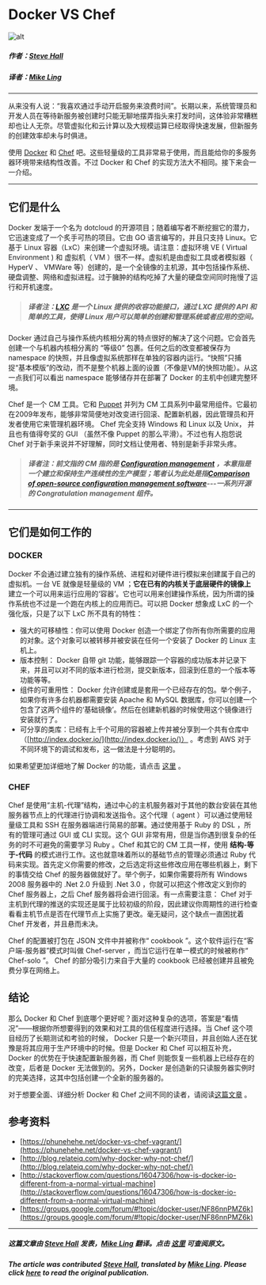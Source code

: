 # Docker VS Chef

![alt](http://resource.docker.cn/docker-vs-chef.jpg)

##### 作者：[Steve Hall](https://twitter.com/stevehalltw)

##### 译者：[Mike Ling](https://twitter.com/tiramisu1993)

***
从来没有人说：“我喜欢通过手动开启服务来浪费时间”。长期以来，系统管理员和开发人员在等待新服务被创建时只能无聊地摆弄指头来打发时间，这体验非常糟糕却也让人无奈。尽管虚拟化和云计算以及大规模运算已经取得快速发展，但新服务的创建效率却未与时俱进。



使用 [Docker](www.docker.com) 和 [Chef](http://www.getchef.com/) 吧。这些轻量级的工具非常易于使用，而且能给你的多服务器环境带来结构性改善。不过 Docker 和 Chef 的实现方法大不相同。接下来会一一介绍。

***

## 它们是什么


Docker 发端于一个名为 dotcloud 的开源项目；随着编写者不断挖掘它的潜力，它迅速变成了一个炙手可热的项目。它由 GO 语言编写的，并且只支持 Linux。它基于 Linux 容器（LxC）来创建一个虚拟环境。请注意：虚拟环境 VE ( Virtual Environment ) 和 虚拟机（ VM ）很不一样。虚拟机是由虚拟工具或者模拟器（ HyperV 、 VMWare 等）创建的，是一个全镜像的主机源，其中包括操作系统、硬盘调整、网络和虚拟进程。过于臃肿的结构吃掉了大量的硬盘空间同时拖慢了运行和开机速度。

> ##### 译者注：[LXC](https://linuxcontainers.org/) 是一个 Linux 提供的收容功能接口，通过 LXC 提供的 API 和简单的工具，使得 Linux 用户可以简单的创建和管理系统或者应用的空间。


Docker 通过自己与操作系统内核相分离的特点很好的解决了这个问题。它会首先创建一个与机器内核相分离的 “等级0” 包裹。任何之后的改变都被保存为 namespace 的快照，并且像虚拟系统那样在单独的容器内运行。“快照”只捕捉“基本模版”的改动，而不是整个机器上面的设置（不像是VM的快照功能）。从这一点我们可以看出 namespace 能够储存并在部署了 Docker 的主机中创建完整环境。

Chef 是一个 CM 工具。它和 [Puppet](http://puppetlabs.com/) 并列为 CM 工具系列中最常用组件。它最初在2009年发布，能够非常简便地对改变进行回滚、配置新机器，因此管理员和开发者使用它来管理机器环境。 Chef 完全支持 Windows 和 Linux 以及 Unix， 并且也有值得夸奖的 GUI （虽然不像 Puppet 的那么平滑）。不过也有人抱怨说 Chef 对于新手来说并不好理解，同时文档让使用者、特别是新手非常头疼。


> ##### 译者注：前文指的 CM 指的是 [Configuration management](http://en.wikipedia.org/wiki/Configuration_management) ，本意指是一个建立和保持生产连续性的生产模型；笔者认为此处是指[Comparison of open-source configuration management software](http://en.wikipedia.org/wiki/Comparison_of_open-source_configuration_management_software)---一系列开源的 Congratulation management 组件。
***

## 它们是如何工作的

### DOCKER

Docker 不会通过建立独有的操作系统、进程和对硬件进行模拟来创建属于自己的虚拟机。一台 VE 就像是轻量级的 VM ；**它在已有的内核关于底层硬件的镜像上**建立一个可以用来运行应用的‘容器’。它也可以用来创建操作系统，因为所谓的操作系统也不过是一个跑在内核上的应用而已。可以把 Docker 想象成 LxC 的一个强化版，只是了以下 LxC 所不具有的特性：

- 强大的可移植性：你可以使用 Docker 创造一个绑定了你所有你所需要的应用的对象。这个对象可以被转移并被安装在任何一个安装了 Docker 的 Linux 主机上。
- 版本控制： Docker 自带 git 功能，能够跟踪一个容器的成功版本并记录下来，并且可以对不同的版本进行检测，提交新版本，回滚到任意的一个版本等功能等等。
- 组件的可重用性： Docker 允许创建或是套用一个已经存在的包。举个例子，如果你有许多台机器都需要安装 Apache 和 MySQL 数据库，你可以创建一个包含了这两个组件的‘基础镜像’。然后在创建新机器的时候使用这个镜像进行安装就行了。
- 可分享的类库：已经有上千个可用的容器被上传并被分享到一个共有仓库中（[http://index.docker.io/](http://index.docker.io/)） 。考虑到 AWS 对于不同环境下的调试和发布，这一做法是十分聪明的。

如果希望更加详细地了解 Docker 的功能，请点击 [这里](http://stackoverflow.com/questions/17989306/what-does-docker-add-to-just-plain-lxc) 。

### CHEF

Chef 是使用“主机-代理”结构，通过中心的主机服务器对于其他的数台安装在其他服务器节点上的代理进行协调和发送指令。这个代理（ agent ）可以通过使用轻量级工具和 SSH 在服务器端进行简易的部署。通过使用基于 Ruby 的 DSL ，所有的管理可通过 GUI 或 CLI 实现。这个 GUI 非常有用，但是当你遇到很复杂的任务的时不可避免的需要学习 Ruby 。Chef 和其它的 CM 工具一样，使用 **结构-等于-代码** 的模式进行工作。这也就意味着所以的基础节点的管理必须通过 Ruby 代码来实现。首先定义你需要的修改，之后选定将这些修改应用在哪些机器上，剩下的事情交给 Chef 的服务器做就好了。举个例子，如果你需要将所有 Windows 2008 服务器中的 .Net 2.0 升级到 .Net 3.0 ，你就可以把这个修改定义到你的 Chef 服务器上，之后 Chef 服务器将会进行回滚。有一点需要注意： Chef 对于主机到代理的推送的实现还是属于比较初级的阶段，因此建议你周期性的进行检查看看主机节点是否在代理节点上实施了更改。毫无疑问，这个缺点一直困扰着 Chef 开发者，并且悬而未决。


Chef 的配置被打包在 JSON 文件中并被称作“ cookbook ”。这个软件运行在“客户端-服务器”模式时叫做 Chef-server ，而当它运行在单一模式的时候被称作“ Chef-solo ”。 Chef 的部分吸引力来自于大量的 cookbook 已经被创建并且被免费分享在网络上。


## 结论

那么 Docker 和 Chef 到底哪个更好呢？面对这种复杂的选项，答案是“看情况”——根据你所想要得到的效果和对工具的信任程度进行选择。当 Chef 这个项目经历了长期测试和考验的时候， Docker 只是一个新兴项目，并且创始人还在犹豫是将其应用于生产环境中的时候。但是 Docker 和 Chef 可以相互补充，Docker 的优势在于快速配置新服务器，而 Chef 则能恢复一些机器上已经存在的改变，后者是 Docker 无法做到的。另外，Docker 是创造新的只读服务器实例时的完美选择，这其中包括创建一个全新的服务器的。

对于想要全面、详细分析 Docker 和 Chef 之间不同的读者，请阅读[这篇文章](http://blog.relateiq.com/why-docker-why-not-chef/) 。

## 参考资料

- [https://phunehehe.net/docker-vs-chef-vagrant/](https://phunehehe.net/docker-vs-chef-vagrant/)
- [http://blog.relateiq.com/why-docker-why-not-chef/](http://blog.relateiq.com/why-docker-why-not-chef/)
- [http://stackoverflow.com/questions/16047306/how-is-docker-io-different-from-a-normal-virtual-machine](http://stackoverflow.com/questions/16047306/how-is-docker-io-different-from-a-normal-virtual-machine)
- [https://groups.google.com/forum/#!topic/docker-user/NF86nnPMZ6k](https://groups.google.com/forum/#!topic/docker-user/NF86nnPMZ6k)

***

##### 这篇文章由 [Steve Hall](https://twitter.com/stevehalltw) 发表，[Mike Ling](https://twitter.com/tiramisu1993) 翻译。点击 [这里](https://www.scriptrock.com/articles/docker-chef/) 可查阅原文。

##### The article was contributed [Steve Hall](https://twitter.com/stevehalltw), translated by [Mike Ling](https://twitter.com/tiramisu1993). Please click [here](https://www.scriptrock.com/articles/docker-chef/) to read the original publication.
